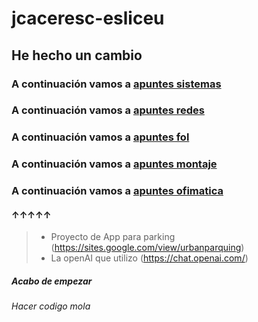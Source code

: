 # jcaceresc-esliceu
## He hecho un cambio
### A continuación vamos a [apuntes sistemas](sistemas/apuntes.md)
### A continuación vamos a [apuntes redes](redes/apuntes.md)
### A continuación vamos a [apuntes fol](fol/apuntes.md)
### A continuación vamos a [apuntes montaje](montaje/apuntes.md)
### A continuación vamos a [apuntes ofimatica](ofimatica/apuntes.md)
#### ↑↑↑↑↑
> - Proyecto de App para parking (https://sites.google.com/view/urbanparquing)
> - La openAI que utilizo (https://chat.openai.com/)
##### **Acabo de empezar**
###### *Hacer codigo mola*